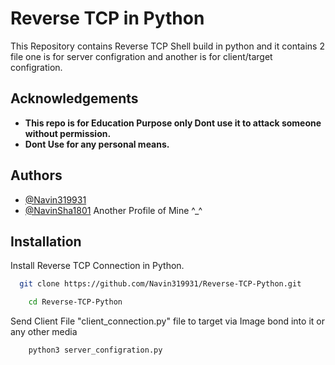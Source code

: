 
# Reverse TCP in Python

This Repository contains Reverse TCP Shell build in python and it contains 2 file one is for server configration and another is for client/target configration.




## Acknowledgements

- **This repo is for Education Purpose only Dont use it to attack someone without permission.**
- **Dont Use for any personal means.**

## Authors

- [@Navin319931](https://github.com/Navin319931?tab=repositories)
- [@NavinSha1801](https://github.com/NavinSha1801) Another Profile of Mine ^_^


## Installation

Install Reverse TCP Connection in Python.

```bash
  git clone https://github.com/Navin319931/Reverse-TCP-Python.git
```
```bash
    cd Reverse-TCP-Python
```

Send Client File "client_connection.py" file to target via Image bond into it or any other media

```bash
    python3 server_configration.py
```
    
